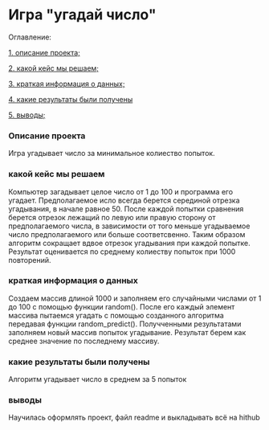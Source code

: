 # Игра "угадай число"

Оглавление:

[1. описание проекта;](https://github.com/vassilkova/sf_data_science/blob/master/project0/README.md#Описание-проекта)

[2. какой кейс мы решаем;](https://github.com/vassilkova/sf_data_science/blob/master/project0/README.md#какой-кейс-мы-решаем)

[3. краткая информация о данных;](https://github.com/vassilkova/sf_data_science/blob/master/project0/README.md#краткая-информация-о-данных)

[4. какие результаты были получены](https://github.com/vassilkova/sf_data_science/blob/master/project0/README.md#какие-результаты-были-получены)

[5. выводы;](https://github.com/vassilkova/sf_data_science/blob/master/project0/README.md#выводы)

### Описание проекта
Игра угадывает число за минимальное колиество попыток.

### какой кейс мы решаем
Компьютер загадывает целое число от 1 до 100 и программа его угадает.
Предполагаемое исло всегда берется серединой отрезка угадывания, в начале равное 50. После каждой попытки сравнения берется отрезок лежащий по левую или правую сторону от предполагаемого числа, в зависимости от того меньше угадываемое число предполагаемого или больше соответсвенно. Таким образом алгоритм сокращает вдвое отрезок угадывания при каждой попытке.
Результат оценивается по среднему колиеству попыток при 1000 повторений.

### краткая информация о данных
Создаем массив длиной 1000 и заполняем его случайными числами от 1 до 100 с помощью функции random(). После его каждый элемент массива пытаемся угадать с помощью созданного алгоритма передавая функции random_predict(). Получченными результатами заполняем новый массив попыток угадывание. Результат берем как среднее значение по последнему массиву. 

### какие результаты были получены
Алгоритм угадывает число в среднем за 5 попыток

### выводы
Научилась оформлять проект, файл readme и выкладывать всё на hithub